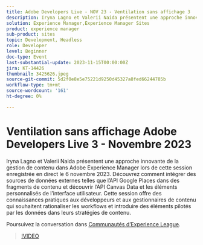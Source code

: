 ```yaml
---
title: Adobe Developers Live - NOV 23 - Ventilation sans affichage 3
description: Iryna Lagno et Valerii Naida présentent une approche innovante de la gestion de contenu dans Adobe Experience Manager lors de cette session enregistrée en direct le 6 novembre 2023. Découvrez comment intégrer des sources de données externes telles que l’API Google Places dans des fragments de contenu et découvrir l’API Canvas Data et les éléments personnalisés de l’interface utilisateur. Cette session offre des connaissances pratiques aux développeurs et aux gestionnaires de contenu qui souhaitent rationaliser les workflows et introduire des éléments pilotés par les données dans leurs stratégies de contenu.
solution: Experience Manager,Experience Manager Sites
product: experience manager
sub-product: sites
topic: Development, Headless
role: Developer
level: Beginner
doc-type: Event
last-substantial-update: 2023-11-15T00:00:00Z
jira: KT-14426
thumbnail: 3425626.jpeg
source-git-commit: 5d2f0e8e5e75221d9250d45327a8fed66244785b
workflow-type: tm+mt
source-wordcount: '161'
ht-degree: 0%

---
```



# Ventilation sans affichage Adobe Developers Live 3 - Novembre 2023

Iryna Lagno et Valerii Naida présentent une approche innovante de la gestion de contenu dans Adobe Experience Manager lors de cette session enregistrée en direct le 6 novembre 2023. Découvrez comment intégrer des sources de données externes telles que l’API Google Places dans des fragments de contenu et découvrir l’API Canvas Data et les éléments personnalisés de l’interface utilisateur. Cette session offre des connaissances pratiques aux développeurs et aux gestionnaires de contenu qui souhaitent rationaliser les workflows et introduire des éléments pilotés par les données dans leurs stratégies de contenu.

Poursuivez la conversation dans [Communautés d’Experience League](https://adobe.ly/48Rl57B).

>[!VIDEO](https://video.tv.adobe.com/v/3425626/?learn=on)